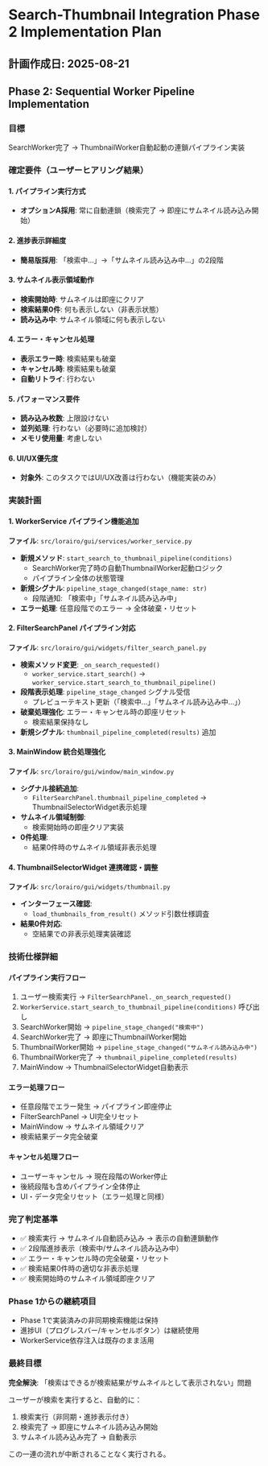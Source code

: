 # Search-Thumbnail Integration Phase 2 Implementation Plan

## 計画作成日: 2025-08-21

## Phase 2: Sequential Worker Pipeline Implementation

### 目標
SearchWorker完了 → ThumbnailWorker自動起動の連鎖パイプライン実装

### 確定要件（ユーザーヒアリング結果）

#### 1. パイプライン実行方式
- **オプションA採用**: 常に自動連鎖（検索完了 → 即座にサムネイル読み込み開始）

#### 2. 進捗表示詳細度  
- **簡易版採用**: 「検索中...」→「サムネイル読み込み中...」の2段階

#### 3. サムネイル表示領域動作
- **検索開始時**: サムネイルは即座にクリア
- **検索結果0件**: 何も表示しない（非表示状態）
- **読み込み中**: サムネイル領域に何も表示しない

#### 4. エラー・キャンセル処理
- **表示エラー時**: 検索結果も破棄
- **キャンセル時**: 検索結果も破棄  
- **自動リトライ**: 行わない

#### 5. パフォーマンス要件
- **読み込み枚数**: 上限設けない
- **並列処理**: 行わない（必要時に追加検討）
- **メモリ使用量**: 考慮しない

#### 6. UI/UX優先度
- **対象外**: このタスクではUI/UX改善は行わない（機能実装のみ）

### 実装計画

#### 1. WorkerService パイプライン機能追加
**ファイル**: `src/lorairo/gui/services/worker_service.py`
- **新規メソッド**: `start_search_to_thumbnail_pipeline(conditions)`
  - SearchWorker完了時の自動ThumbnailWorker起動ロジック
  - パイプライン全体の状態管理
- **新規シグナル**: `pipeline_stage_changed(stage_name: str)`
  - 段階通知: 「検索中」「サムネイル読み込み中」
- **エラー処理**: 任意段階でのエラー → 全体破棄・リセット

#### 2. FilterSearchPanel パイプライン対応
**ファイル**: `src/lorairo/gui/widgets/filter_search_panel.py`
- **検索メソッド変更**: `_on_search_requested()` 
  - `worker_service.start_search()` → `worker_service.start_search_to_thumbnail_pipeline()`
- **段階表示処理**: `pipeline_stage_changed` シグナル受信
  - プレビューテキスト更新（「検索中...」「サムネイル読み込み中...」）
- **破棄処理強化**: エラー・キャンセル時の即座リセット
  - 検索結果保持なし
- **新規シグナル**: `thumbnail_pipeline_completed(results)` 追加

#### 3. MainWindow 統合処理強化
**ファイル**: `src/lorairo/gui/window/main_window.py`
- **シグナル接続追加**: 
  - `FilterSearchPanel.thumbnail_pipeline_completed` → ThumbnailSelectorWidget表示処理
- **サムネイル領域制御**: 
  - 検索開始時の即座クリア実装
- **0件処理**: 
  - 結果0件時のサムネイル領域非表示処理

#### 4. ThumbnailSelectorWidget 連携確認・調整
**ファイル**: `src/lorairo/gui/widgets/thumbnail.py`
- **インターフェース確認**: 
  - `load_thumbnails_from_result()` メソッド引数仕様調査
- **結果0件対応**: 
  - 空結果での非表示処理実装確認

### 技術仕様詳細

#### パイプライン実行フロー
1. ユーザー検索実行 → `FilterSearchPanel._on_search_requested()`
2. `WorkerService.start_search_to_thumbnail_pipeline(conditions)` 呼び出し
3. SearchWorker開始 → `pipeline_stage_changed("検索中")`
4. SearchWorker完了 → 即座にThumbnailWorker開始
5. ThumbnailWorker開始 → `pipeline_stage_changed("サムネイル読み込み中")`
6. ThumbnailWorker完了 → `thumbnail_pipeline_completed(results)`
7. MainWindow → ThumbnailSelectorWidget自動表示

#### エラー処理フロー
- 任意段階でエラー発生 → パイプライン即座停止
- FilterSearchPanel → UI完全リセット
- MainWindow → サムネイル領域クリア
- 検索結果データ完全破棄

#### キャンセル処理フロー  
- ユーザーキャンセル → 現在段階のWorker停止
- 後続段階も含めパイプライン全体停止
- UI・データ完全リセット（エラー処理と同様）

### 完了判定基準
- ✅ 検索実行 → サムネイル自動読み込み → 表示の自動連鎖動作
- ✅ 2段階進捗表示（検索中/サムネイル読み込み中）  
- ✅ エラー・キャンセル時の完全破棄・リセット
- ✅ 検索結果0件時の適切な非表示処理
- ✅ 検索開始時のサムネイル領域即座クリア

### Phase 1からの継続項目
- Phase 1で実装済みの非同期検索機能は保持
- 進捗UI（プログレスバー/キャンセルボタン）は継続使用
- WorkerService依存注入は既存のまま活用

### 最終目標
**完全解決**: 「検索はできるが検索結果がサムネイルとして表示されない」問題

ユーザーが検索を実行すると、自動的に：
1. 検索実行（非同期・進捗表示付き）
2. 検索完了 → 即座にサムネイル読み込み開始
3. サムネイル読み込み完了 → 自動表示

この一連の流れが中断されることなく実行される。